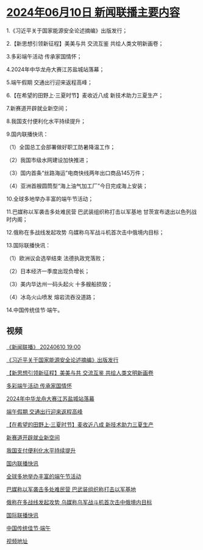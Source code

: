 # [2024年06月10日 新闻联播主要内容](https://tv.cctv.com/lm/xwlb/day/20240610.shtml)

1.《习近平关于国家能源安全论述摘编》出版发行；

2.【新思想引领新征程】美美与共 交流互鉴 共绘人类文明新画卷；

3.多彩端午活动 传承家国情怀；

4.2024年中华龙舟大赛江苏盐城站落幕；

5.端午假期 交通出行迎来返程高峰；

6.【在希望的田野上·三夏时节】麦收近八成 新技术助力三夏生产；

7.新赛道开辟就业新空间；

8.我国支付便利化水平持续提升；

9.国内联播快讯：

（1）全国总工会部署做好职工防暑降温工作；

（2）我国市级水网建设加快推进；

（3）国内首条“丝路海运”电商快线两年出口商品145万件；

（4）亚洲首艘圆筒型“海上油气加工厂”今日完成海上安装；

10.全球多地举办丰富的端午节活动；

11.巴媒称以军袭击多处难民营 巴武装组织称打击以军基地 甘茨宣布退出以色列战时内阁；

12.俄称在多战线发起攻势 乌媒称乌军战斗机首次击中俄境内目标；

13.国际联播快讯：

（1）欧洲议会选举结束 法德执政党落败；

（2）日本经济一季度出现负增长；

（3）美内华达州一码头起火 十多艘船损毁；

（4）冰岛火山喷发 熔岩流吞没道路；

14.中国传统佳节·端午。

## 视频

[《新闻联播》 20240610 19:00](https://tv.cctv.com/2024/06/10/VIDEq3NWbqUcrcHscaAzZG3c240610.shtml)

[《习近平关于国家能源安全论述摘编》出版发行](https://tv.cctv.com/2024/06/10/VIDEaSJ0CdE6DcXZOsZvbJMp240610.shtml)

[【新思想引领新征程】美美与共 交流互鉴 共绘人类文明新画卷](https://tv.cctv.com/2024/06/10/VIDErODbY2ulil6W0EgiRo0M240610.shtml)

[多彩端午活动 传承家国情怀](https://tv.cctv.com/2024/06/10/VIDEhJ0R1He0tU2Fw0hUyZY0240610.shtml)

[2024年中华龙舟大赛江苏盐城站落幕](https://tv.cctv.com/2024/06/10/VIDExSI99USIVHZmTVyG8b8J240610.shtml)

[端午假期 交通出行迎来返程高峰](https://tv.cctv.com/2024/06/10/VIDEalCACNwaym5UO70GKqxv240610.shtml)

[【在希望的田野上·三夏时节】麦收近八成 新技术助力三夏生产](https://tv.cctv.com/2024/06/10/VIDE7QijUJOtmlE9tCZ16noo240610.shtml)

[新赛道开辟就业新空间](https://tv.cctv.com/2024/06/10/VIDExiTipv3zbuRq4zG7FGuJ240610.shtml)

[我国支付便利化水平持续提升](https://tv.cctv.com/2024/06/10/VIDEp927zkD0twweZiZoNVnI240610.shtml)

[国内联播快讯](https://tv.cctv.com/2024/06/10/VIDErlMhNl8rQKOuDdMP25nl240610.shtml)

[全球多地举办丰富的端午节活动](https://tv.cctv.com/2024/06/10/VIDERHYxJNRXuu3C7CoupbBX240610.shtml)

[巴媒称以军袭击多处难民营 巴武装组织称打击以军基地](https://tv.cctv.com/2024/06/10/VIDEcvvM5R8M3aMgAXBsmm31240610.shtml)

[俄称在多战线发起攻势 乌媒称乌军战斗机首次击中俄境内目标](https://tv.cctv.com/2024/06/10/VIDE2dfFDFUfRgwJF35LJyMI240610.shtml)

[国际联播快讯](https://tv.cctv.com/2024/06/10/VIDENXFK28Y20EQ3cYsyPUfj240610.shtml)

[中国传统佳节·端午](https://tv.cctv.com/2024/06/10/VIDEgWsMTmDg8yoSKAIBCuth240610.shtml)

[视频地址](https://tv.cctv.com/lm/xwlb/day/20240610.shtml) 

